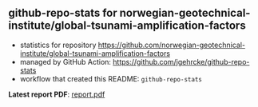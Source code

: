 ## github-repo-stats for norwegian-geotechnical-institute/global-tsunami-amplification-factors

- statistics for repository https://github.com/norwegian-geotechnical-institute/global-tsunami-amplification-factors
- managed by GitHub Action: https://github.com/jgehrcke/github-repo-stats
- workflow that created this README: `github-repo-stats`

**Latest report PDF**: [report.pdf](https://github.com/norwegian-geotechnical-institute/global-tsunami-amplification-factors/raw/github-repo-stats/norwegian-geotechnical-institute/global-tsunami-amplification-factors/latest-report/report.pdf)

